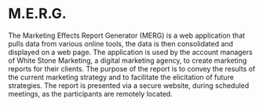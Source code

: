 
# M.E.R.G.

The Marketing Effects Report Generator (MERG) is a web application that pulls data from various online tools, the data is then consolidated and displayed on a web page. The application is used by the account managers of White Stone Marketing, a digital marketing agency, to create marketing reports for their clients. The purpose of the report is to convey the results of the current marketing strategy and to facilitate the elicitation of future strategies. The report is presented via a secure website, during scheduled meetings, as the participants are remotely located.
